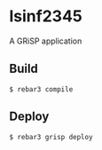 lsinf2345
=====

A GRiSP application

Build
-----

    $ rebar3 compile

Deploy
------

    $ rebar3 grisp deploy
